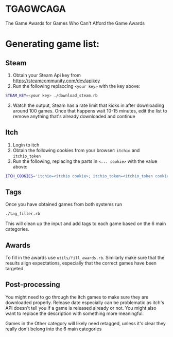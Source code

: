 # TGAGWCAGA
The Game Awards for Games Who Can't Afford the Game Awards

# Generating game list:

## Steam

1. Obtain your Steam Api key from https://steamcommunity.com/dev/apikey
2. Run the following replaccing `<your key>` with the key above:

```bash
STEAM_KEY=<your key> ./download_steam.rb
```

3. Watch the output, Steam has a rate limit that kicks in after downloading around 100 games. Once that happens wait 10-15 minutes, edit the list to remove anything that's already downloaded and continue

## Itch

1. Login to itch
2. Obtain the following cookies from your browser: `itchio` and `itchio_token`
3. Run the following, replacing the parts in `<... cookie>` with the value above:

```bash
ITCH_COOKIES='itchio=<itchio cookie>; itchio_token=<itchio_token cookie>' ./download_itch.rb
```

## Tags
Once you have obtained games from both systems run

```bash
./tag_filler.rb
```

This will clean up the input and add tags to each game based on the 6 main categories.

## Awards
To fill in the awards use `utils/fill_awards.rb`. Similarly make sure that the results align expectations, especially that the correct games have been targeted

## Post-processing

You might need to go through the itch games to make sure they are downloaded properly. Release date especially can be problematic as itch's API doesn't tell you if a game is released already or not. You might also want to replace the description with something more meaningful.

Games in the Other category will likely need retagged, unless it's clear they really don't belong into the 6 main categories
